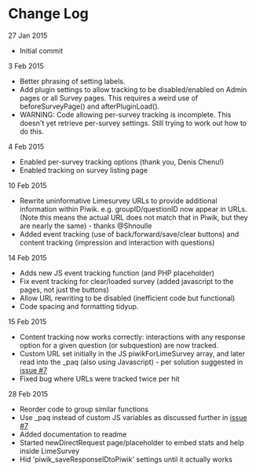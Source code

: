 # Change Log
27 Jan 2015
 - Initial commit

3 Feb 2015
 - Better phrasing of setting labels.
 - Add plugin settings to allow tracking to be disabled/enabled on Admin pages or all Survey pages. This requires a weird use of beforeSurveyPage() and afterPluginLoad().
 - WARNING: Code allowing per-survey tracking is incomplete. This doesn't yet retrieve per-survey settings. Still trying to work out how to do this.
 
4 Feb 2015
 - Enabled per-survey tracking options (thank you, Denis Chenu!)
 - Enabled tracking on survey listing page 

10 Feb 2015
 - Rewrite uninformative Limesurvey URLs to provide additional information within Piwik. e.g. groupID/questionID now appear in URLs. (Note this means the actual URL does not match that in Piwik, but they are nearly the same) - thanks @Shnoulle
 - Added event tracking (use of back/forward/save/clear buttons) and content tracking (impression and interaction with questions)
 
14 Feb 2015
 - Adds new JS event tracking function (and PHP placeholder)
 - Fix event tracking for clear/loaded survey (added javascript to the pages, not just the buttons)
 - Allow URL rewriting to be disabled (inefficient code but functional) 
 - Code spacing and formatting tidyup. 
 
15 Feb 2015
 - Content tracking now works correctly: interactions with any response option for a given question (or subquestion) are now tracked.
 - Custom URL set initially in the JS piwikForLimeSurvey array, and later read into the _paq (also using Javascript) - per solution suggested in [issue #7](https://github.com/SteveCohen/Piwik-for-Limesurvey/issues/7)
 - Fixed bug where URLs were tracked twice per hit
 
 28 Feb 2015
 - Reorder code to group similar functions
 - Use _paq instead of custom JS variables as discussed further in [issue #7](https://github.com/SteveCohen/Piwik-for-Limesurvey/issues/7)
 - Added documentation to readme
 - Started newDirectRequest page/placeholder to embed stats and help inside LimeSurvey
 - Hid 'piwik_saveResponseIDtoPiwik' settings until it actually works